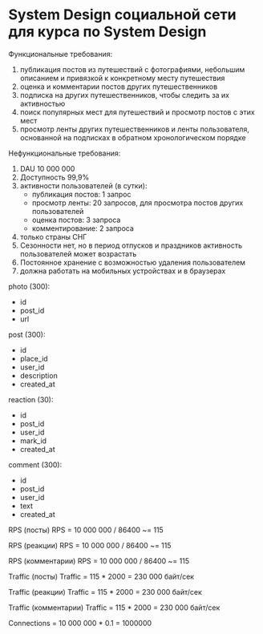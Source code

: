 # System Design социальной сети для курса по System Design

Функциональные требования:
1. публикация постов из путешествий с фотографиями, небольшим описанием и привязкой к конкретному месту путешествия
2. оценка и комментарии постов других путешественников
3. подписка на других путешественников, чтобы следить за их активностью
4. поиск популярных мест для путешествий и просмотр постов с этих мест
5. просмотр ленты других путешественников и ленты пользователя, основанной на подписках в обратном хронологическом порядке

Нефункциональные требования:
1. DAU 10 000 000 
2. Доступность 99,9%
3. активности пользователей (в сутки):
    * публикация постов: 1 запрос
    * просмотр ленты: 20 запросов, для просмотра постов других пользователей
    * оценка постов: 3 запроса
    * комментирование: 2 запроса
4. только страны СНГ
5. Сезонности нет, но в период отпусков и праздников активность пользователей может возрастать
6. Постоянное хранение с возможностью удаления пользователем
7. должна работать на мобильных устройствах и в браузерах


photo (300):
* id
* post_id
* url

post (300):
* id
* place_id
* user_id
* description
* created_at

reaction (30):
* id
* post_id
* user_id
* mark_id
* created_at

comment (300):
* id
* post_id
* user_id	
* text
* created_at

RPS (посты)
RPS = 10 000 000 / 86400 ~= 115

RPS (реакции)
RPS = 10 000 000 / 86400 ~= 115

RPS (комментарии)
RPS = 10 000 000 / 86400 ~= 115


Traffic (посты)
Traffic = 115 * 2000 = 230 000 байт/сек

Traffic (реакции)
Traffic = 115 * 2000 = 230 000 байт/сек

Traffic (комментарии)
Traffic = 115 * 2000 = 230 000 байт/сек

Connections = 10 000 000 * 0.1 = 1000000
